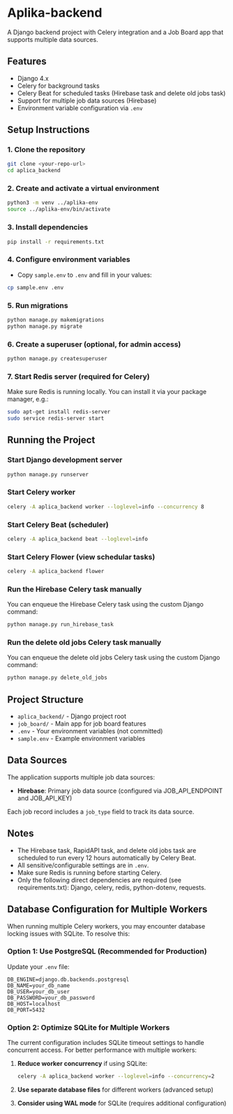 # Aplika-backend

A Django backend project with Celery integration and a Job Board app that supports multiple data sources.

## Features
- Django 4.x
- Celery for background tasks
- Celery Beat for scheduled tasks (Hirebase task and delete old jobs task)
- Support for multiple job data sources (Hirebase)
- Environment variable configuration via `.env`

## Setup Instructions

### 1. Clone the repository
```bash
git clone <your-repo-url>
cd aplica_backend
```

### 2. Create and activate a virtual environment
```bash
python3 -m venv ../aplika-env
source ../aplika-env/bin/activate
```

### 3. Install dependencies
```bash
pip install -r requirements.txt
```

### 4. Configure environment variables
- Copy `sample.env` to `.env` and fill in your values:
```bash
cp sample.env .env
```

### 5. Run migrations
```bash
python manage.py makemigrations
python manage.py migrate
```

### 6. Create a superuser (optional, for admin access)
```bash
python manage.py createsuperuser
```

### 7. Start Redis server (required for Celery)
Make sure Redis is running locally. You can install it via your package manager, e.g.:
```bash
sudo apt-get install redis-server
sudo service redis-server start
```

## Running the Project

### Start Django development server
```bash
python manage.py runserver
```

### Start Celery worker
```bash
celery -A aplica_backend worker --loglevel=info --concurrency 8
```

### Start Celery Beat (scheduler)
```bash
celery -A aplica_backend beat --loglevel=info
```

### Start Celery Flower (view schedular tasks)
```bash
celery -A aplica_backend flower
```

### Run the Hirebase Celery task manually
You can enqueue the Hirebase Celery task using the custom Django command:
```bash
python manage.py run_hirebase_task
```

### Run the delete old jobs Celery task manually
You can enqueue the delete old jobs Celery task using the custom Django command:
```bash
python manage.py delete_old_jobs
```

## Project Structure
- `aplica_backend/` - Django project root
- `job_board/` - Main app for job board features
- `.env` - Your environment variables (not committed)
- `sample.env` - Example environment variables

## Data Sources
The application supports multiple job data sources:
- **Hirebase**: Primary job data source (configured via JOB_API_ENDPOINT and JOB_API_KEY)

Each job record includes a `job_type` field to track its data source.

## Notes
- The Hirebase task, RapidAPI task, and delete old jobs task are scheduled to run every 12 hours automatically by Celery Beat.
- All sensitive/configurable settings are in `.env`.
- Make sure Redis is running before starting Celery.
- Only the following direct dependencies are required (see requirements.txt): Django, celery, redis, python-dotenv, requests.

## Database Configuration for Multiple Workers

When running multiple Celery workers, you may encounter database locking issues with SQLite. To resolve this:

### Option 1: Use PostgreSQL (Recommended for Production)
Update your `.env` file:
```
DB_ENGINE=django.db.backends.postgresql
DB_NAME=your_db_name
DB_USER=your_db_user
DB_PASSWORD=your_db_password
DB_HOST=localhost
DB_PORT=5432
```

### Option 2: Optimize SQLite for Multiple Workers
The current configuration includes SQLite timeout settings to handle concurrent access. For better performance with multiple workers:

1. **Reduce worker concurrency** if using SQLite:
   ```bash
   celery -A aplica_backend worker --loglevel=info --concurrency=2
   ```

2. **Use separate database files** for different workers (advanced setup)

3. **Consider using WAL mode** for SQLite (requires additional configuration)




